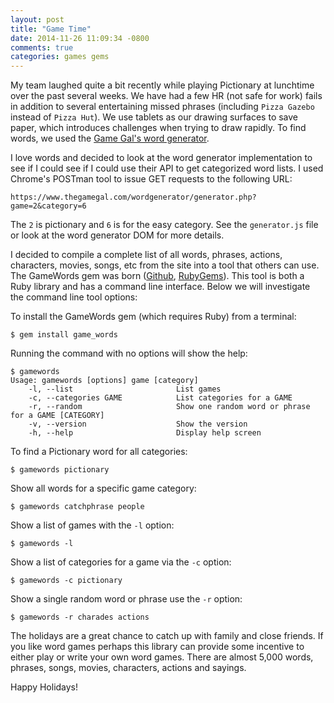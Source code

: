 ```yaml
---
layout: post
title: "Game Time"
date: 2014-11-26 11:09:34 -0800
comments: true
categories: games gems
---
```


My team laughed quite a bit recently while playing Pictionary at lunchtime over the past several weeks. We have had a few HR (not safe for work) fails in addition to several entertaining missed phrases (including `Pizza Gazebo` instead of `Pizza Hut`). We use tablets as our drawing surfaces to save paper, which introduces challenges when trying to draw rapidly. To find words, we used the [Game Gal's word generator](https://www.thegamegal.com/word-generator/).
 
I love words and decided to look at the word generator implementation to see if I could see if I could use their API to get categorized word lists. I used Chrome's POSTman tool to issue GET requests to the following URL:

<!-- more -->

```
https://www.thegamegal.com/wordgenerator/generator.php?game=2&category=6
```

The `2` is pictionary and `6` is for the easy category. See the `generator.js` file or look at the word generator DOM for more details. 

I decided to compile a complete list of all words, phrases, actions, characters, movies, songs, etc from the site into a tool that others can use. The GameWords gem was born ([Github](https://github.com/nick-aschenbach/game-words), [RubyGems](http://rubygems.org/gems/game_words)). This tool is both a Ruby library and has a command line interface. Below we will investigate the command line tool options:

To install the GameWords gem (which requires Ruby) from a terminal:

```
$ gem install game_words
```

Running the command with no options will show the help:

```
$ gamewords
Usage: gamewords [options] game [category]
    -l, --list                       List games
    -c, --categories GAME            List categories for a GAME
    -r, --random                     Show one random word or phrase for a GAME [CATEGORY]
    -v, --version                    Show the version
    -h, --help                       Display help screen
```

To find a Pictionary word for all categories:

```
$ gamewords pictionary
```

Show all words for a specific game category:

```
$ gamewords catchphrase people
```

Show a list of games with the `-l` option:

```
$ gamewords -l
```

Show a list of categories for a game via the `-c` option:

```
$ gamewords -c pictionary
```

Show a single random word or phrase use the `-r` option:

```
$ gamewords -r charades actions
```

The holidays are a great chance to catch up with family and close friends. If you like word games perhaps this library can provide some incentive to either play or write your own word games. There are almost 5,000 words, phrases, songs, movies, characters, actions and sayings.

Happy Holidays!